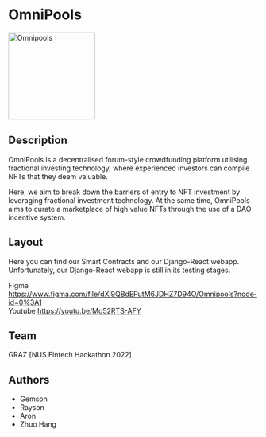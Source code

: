 # OmniPools
<img width="175" alt="Omnipools" src="https://user-images.githubusercontent.com/93630749/150751168-c4568236-e558-4320-8304-be17c0898595.png">


## Description
OmniPools is a decentralised forum-style crowdfunding platform utilising fractional investing technology, where experienced investors can compile NFTs that they deem valuable. 

Here, we aim to break down the barriers of entry to NFT investment by leveraging fractional investment technology.
At the same time, OmniPools aims to curate a marketplace of high value NFTs through the use of a DAO incentive system. 

## Layout
Here you can find our Smart Contracts and our Django-React webapp.
Unfortunately, our Django-React webapp is still in its testing stages.

Figma https://www.figma.com/file/dXl9QBdEPutM6JDHZ7D94O/Omnipools?node-id=0%3A1  
Youtube https://youtu.be/Mo52RTS-AFY

## Team
GRAZ [NUS Fintech Hackathon 2022]

## Authors
* Gemson
* Rayson
* Aron
* Zhuo Hang
